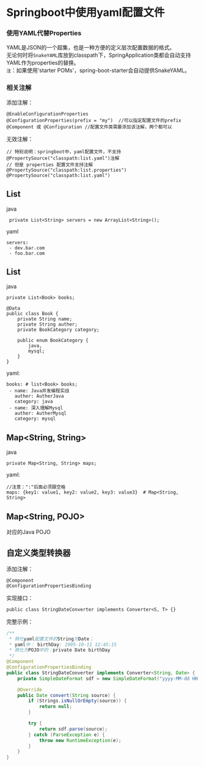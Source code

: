 # Springboot中使用yaml配置文件
### 使用YAML代替Properties 
YAML是JSON的一个超集，也是一种方便的定义层次配置数据的格式。   
无论何时将`SnakeYAML`库放到classpath下，SpringApplication类都会自动支持YAML作为properties的替换。        
`注`：如果使用'starter POMs'，spring-boot-starter会自动提供SnakeYAML。

### 相关注解
添加注解：
```
@EnableConfigurationProperties 
@ConfigurationProperties(prefix = "my")  //可以指定配置文件的prefix
@Component 或 @Configuration //配置文件类需要添加该注解，两个都可以
```
无效注解：
```
// 特别说明：springboot中，yaml配置文件，不支持@PropertySource("classpath:list.yaml")注解
// 但是 properties 配置文件支持注解 @PropertySource("classpath:list.properties")
@PropertySource("classpath:list.yaml")
```
## List<String>
java
```
 private List<String> servers = new ArrayList<String>();
```
yaml
```
servers:
 - dev.bar.com
 - foo.bar.com
```

## List<POJO>
java
```
private List<Book> books;

@Data
public class Book {
    private String name;
    private String auther;
    private BookCategory category;

    public enum BookCategory {
        java,
        mysql;
    }
}
```
yaml:
```
books: # list<Book> books;
 - name: Java并发编程实战
   auther: AutherJava
   category: java
 - name: 深入理解Mysql
   auther: AutherMysql
   category: mysql
```
## Map<String, String>
java
```
private Map<String, String> maps;
```
yaml:
```
//注意：":"后面必须跟空格
maps: {key1: value1, key2: value2, key3: value3}  # Map<String, String>
```

## Map<String, POJO>
对应的Java POJO

## 自定义类型转换器
添加注解：
```
@Component
@ConfigurationPropertiesBinding
```
实现接口：
```
public class StringDateConverter implements Converter<S, T> {}
```
完整示例：
```java
/**
 * 转化yaml配置文件的String为Date；
 * yaml中： birthDay: 1995-10-11 12:45:15
 * 转化为POJO中的：private Date birthDay
 */
@Component
@ConfigurationPropertiesBinding
public class StringDateConverter implements Converter<String, Date> {
    private SimpleDateFormat sdf = new SimpleDateFormat("yyyy-MM-dd HH:mm:ss");

    @Override
    public Date convert(String source) {
        if (Strings.isNullOrEmpty(source)) {
            return null;
        }

        try {
            return sdf.parse(source);
        } catch (ParseException e) {
            throw new RuntimeException(e);
        }
    }
}
```




















